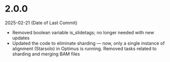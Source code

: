 # 2.0.0
2025-02-21 (Date of Last Commit)

* Removed boolean variable is_slidetags; no longer needed with new updates
* Updated the code to eliminate sharding — now, only a single instance of alignment (Starsolo) in Optimus is running. Removed tasks related to sharding and merging BAM files
